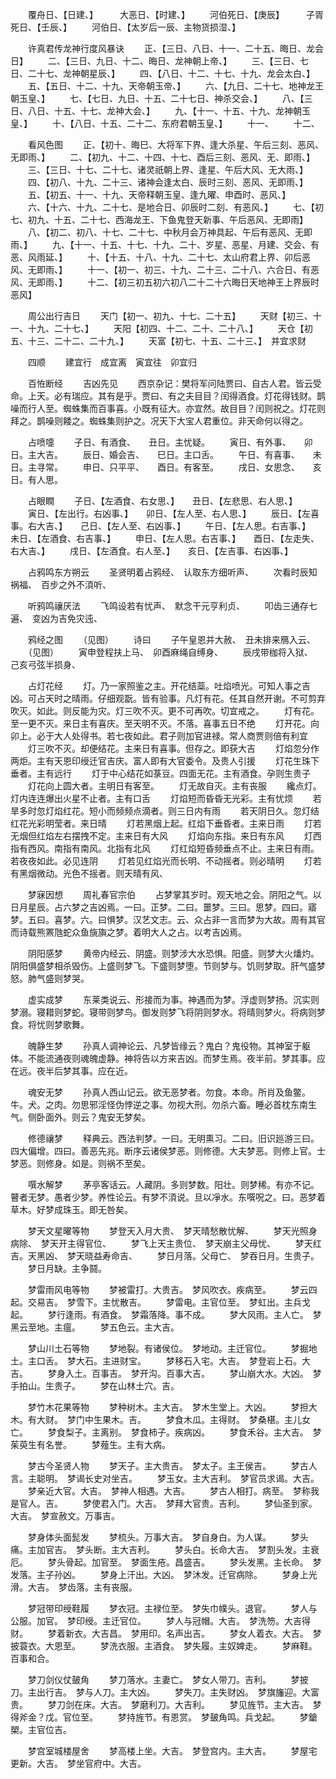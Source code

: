 <!-- { "loadSidebar": true } -->
　　覆舟日、【日建、】　　　大恶日、【时建、】
　　河伯死日、【庚辰】　　　子胥死日、【壬辰、】
　　河伯日、【太岁后一辰、主物货损湿、】


　　许真君传龙神行度风暴诀
　　正、【三日、八日、十一、二十五、晦日、龙会日】
　　二、【三日、九日、十二、晦日、龙神朝上帝、】
　　三、【三日、七日、二十七、龙神朝星辰、】
　　四、【八日、十二、十七、十九、龙会太白、】
　　五、【五日、十二、十九、天帝朝玉帝、】
　　六、【九日、二十七、地神龙王朝玉皇、】
　　七、【七日、九日、十五、二十七日、神杀交会、】
　　八、【三日、八日、十五、十七、龙神大会、】
　　九、【十一、十五、十九、龙神朝玉皇、】
　　十、【八日、十五、二十二、东府君朝玉皇、】
　　十一、
　　十二、

　　看风色图
　　正、【初十、晦巳、大将军下界、逢大杀星、午后三刻、恶风、无即雨、】
　　二、【初九、十二、十四、十七、酉后三刻、恶风、无、即雨、】
　　三、【三日、十七、二十七、诸灵祇朝上界、逢星、午后大风、无大雨、】
　　四、【初八、十九、二十三、诸神会逢太白、辰时三刻、恶风、无即雨、】
　　五、【初五、十一、十九、天帝释朝玉皇、逢九曜、申酉时、恶风、】
　　六、【十六、十九、二十七、是地合日、卯辰时二刻、有恶风、】
　　七、【初七、初九、十五、二十七、西海龙王、下鱼鬼登天新事、午后恶风、无即雨】
　　八、【初二、初八、十七、二十七、中秋月会万神具起、午后有恶风、无即雨、】
　　九、【十一、十五、十七、十九、二十、岁星、恶星、月建、交会、有恶、风雨延、】
　　十、【十五、十八、十九、二十七、太山府君上界、卯后恶风、无即雨、】
　　十一、【初一、初三、十九、二十三、二十八、六合日、有恶风、无即雨、】
　　十二、【初三初五初六初八二十二十六晦日天地神王上界辰时恶风】

　　周公出行吉日
　　天门【初一、初九、十七、二十五】
　　天财【初三、十一、十九、二十七、】
　　天阳【初四、十二、二十、二十八、】
　　天仓【初五、十三、二十二、二十九、】
　　天富【初七、十五、二十三、】　并宜求财

　　四顺
　　建宜行　成宜离　寅宜往　卯宜归

　　百恠断经
　　吉凶先见
　　西京杂记：樊将军问陆贾曰、自古人君。皆云受命。上天。必有瑞应。其有是乎。贾曰、有之夫目目？闰得酒食。灯花得钱财。鹊噪而行人至。蜘蛛集而百事喜。小既有征大。亦宜然。故目目？闰则祝之。灯花则拜之。鹊噪则餧之。蜘蛛集则护之。况天下大宝人君重位。非天命何以得之。

　　占喷嚏
　　子日、有酒食、　　丑日。主忧疑。
　　寅日、有外事、　　卯日。主大吉。
　　辰日、婚会吉、　　巳日。主口舌。
　　午日、有喜事、　　未日。主寻常。
　　申日、只平平、　　酉日。有客至。
　　戌日、女思念、　　亥日。有人思。

　　占眼瞤
　　子日、【左酒食、右女思、】　　丑日、【左悲思、右人思、】
　　寅日、【左出行。右凶事、】　　卯日、【左人至、右人思、】
　　辰日、【左喜事。右大吉、】　　己日、【左人至、右凶事、】
　　午日、【左人思。右吉事、】　　未日、【左酒食、右吉事、】
　　申日、【左人思。右吉事、】　　酉日、【左走失、右大吉、】
　　戌日、【左酒食。右人至、】　　亥日、【左吉事、右凶事、】

　　占鸦鸣东方朔云
　　圣贤明着占鸦经、　认取东方细听声、
　　次看时辰知祸福、　百步之外不湏听、

　　听鸦鸣禳厌法
　　飞鸣设若有忧声、　默念干元亨利贞、
　　叩齿三通存七遍、　变凶为吉免灾迍、

　　鸦经之图
　　（见图）
　　诗曰
　　子午皇恩并大赦、　丑未排来鴈入云、
　　（见图）
　　寅申登程扶上马、　卯酉麻绳自缚身、
　　辰戌带枷将入狱、　己亥弓弦半损身、

　　占灯花经
　　灯。乃一家照鉴之主。开花结蘂。吐焰喷光。可知人事之吉凶。可占天时之晴雨。仔细观翫。皆有验事。凡灯有花。任其自然开谢。不可剪弃吹灭。如此。则反能为灾。灯三吹不灭。更不可再吹。切宜戒之。
　　灯有花。至一更不灭。来日主有喜庆。至天明不灭。不落。喜事五日不绝
　　灯开花。向卯上。必于大人处得书。若七夜如此。君子则加官进禄。常人商贾则倍有利宜
　　灯三吹不灭。却便结花。主来日有喜事。但存之。即获大吉
　　灯焰忽分作两炬。主有天恩印绶迁官吉庆。富人即有大官委令。及贵人引援
　　灯花生珠下垂者。主有远行
　　灯于中心结花如菉豆。四面无花。主有酒食。孕则生贵子
　　灯花向上圆大者。主明日有客至。
　　灯无故自灭。主有丧服
　　纔点灯。灯内连连爆出火星不止者。主有口舌
　　灯焰短而昏昏无光彩。主有忧烦
　　若旱多时忽灯焰红花。短小而频频点滴者。则三日内有雨
　　若天阴日久。忽灯结红花光彩明莹者。来日晴
　　灯若黑烟上起。红焰下垂昏者。主来日雨
　　灯若无烟但红焰左右摆拽不定。主来日有大风
　　灯焰向东指。来日有东风
　　灯西指有西风。南指有南风。北指有北风
　　灯红焰短昏频垂点不止。主来日有雨。若夜夜如此。必见连阴
　　灯若见红焰光而长明、不动摇者。则必晴明
　　灯若有黑烟微动。光色不摇者。则天晴有风、

　　梦寐因想
　　周礼春官宗伯
　　占梦掌其岁时。观天地之会。阴阳之气。以日月星辰。占六梦之吉凶焉。一曰。正梦。二曰。噩梦。三曰。思梦。四曰。寤梦。五曰。喜梦。六。曰惧梦。汉艺文志。云、众占非一言而梦为大故。周有其官而诗载熊罴虺蛇众鱼旐旟之梦。着明大人之占。以考吉凶焉。

　　阴阳感梦
　　黄帝内经云、阴盛。则梦涉大水恐惧。阳盛。则梦大火燔灼。阴阳俱盛梦相杀毁伤。上盛则梦飞。下盛则梦堕。节则梦与。饥则梦取。肝气盛梦怒。肺气盛则梦哭。

　　虚实成梦
　　东莱类说云、形接而为事。神遇而为梦。浮虚则梦扬。沉实则梦溺。寝耤则梦蛇。寝带则梦鸟。御发则梦飞将阴则梦水。将晴则梦火。将病则梦食。将忧则梦歌舞。

　　魄静生梦
　　孙真人调神论云、凡梦皆缘云？鬼白？鬼役物。其神室于躯体。不能流通夜则魂魄虚静。神将告以方来吉凶。而梦生焉。夜半前。梦其事。应在远。夜半后梦其事。应在近。

　　魂安无梦
　　孙真人西山记云。欲无恶梦者。勿食。本命。所肖及鱼鳖。牛。犬。之肉。勿思邪淫怪伪悖逆之事。勿视大刑。勿杀六畜。睡必首枕东南生气。侧卧面外。则云？鬼安无梦矣。

　　修德禳梦
　　释典云。西法判梦。一曰。无明熏习。二曰。旧识廵游三曰。四大偏增。四曰。善恶先兆。断序云诸侯梦恶。则修德。大夫梦恶。则修上官。士梦恶。则修身。如是。则祸不至矣。

　　噀水解梦
　　茅亭客话云。人藏阴。多则梦数。阳壮。则梦稀。有亦不记。瞽者无梦。愚者少梦。养性论云。有梦不湏说。旦以凈水。东噀呪之。曰。恶梦着草木。好梦成珠玉。即无咎矣。

　　梦天文星曜等物
　　梦登天入月大贵、　梦天晴愁散忧解、
　　梦天光照身病除、　梦天开主得官位、
　　梦飞上天主贵位、　梦天崩主父母忧、
　　梦天红吉。天黑凶、　梦天晓益寿命吉、
　　梦日月落。父母亡、　梦吞日月。生贵子。
　　梦日月缺。主争鬪。

　　梦雷雨风电等物
　　梦被雷打。大贵吉。　梦风吹衣。疾病至。
　　梦云四起。交易吉。　梦雪下。主忧散吉。
　　梦雷电。主官位至。　梦虹出。主兵戈起。
　　梦行逢雨。有酒食。　梦霜落降。事不成。
　　梦大风雨。主人亡。　梦黑云至地。主瘟。
　　梦五色云。主大吉。

　　梦山川土石等物
　　梦地裂。有诸侯位。　梦地动。主迁官位。
　　梦掘地土。主口舌。　梦大石。主进财宝。
　　梦移石入宅。大吉。　梦登岩上石。大吉。
　　梦身入土。百事吉。　梦开沟。百事大吉。
　　梦山崩大水。大凶。　梦手拍山。生贵子。
　　梦在山林土穴。吉。

　　梦竹木花果等物
　　梦种树木。主大吉。　梦木生堂上。大凶。
　　梦担大木。有大财。　梦门中生果木。吉。
　　梦食木瓜。主得财。　梦桑椹。主儿女亡。
　　梦食梨子。主离别。　梦食柿子。疾病凶。
　　梦食禾谷。主大吉。　梦茱萸生有名誉。
　　梦薤生。主有大病。

　　梦古今圣贤人物
　　梦天子。主大贵吉。　梦太子。主王侯吉。
　　梦古人言。主聪明。　梦谒长史对坐吉。
　　梦玉女。主大吉利。　梦官员求谒。大吉。
　　梦亲近大官。大吉。　梦神人相遇。大吉。
　　梦古人相打。病至。　梦称我是官人。吉。
　　梦使君入门。大吉。　梦拜大官贵。吉利。
　　梦仙圣到家。大吉。　梦宣赦文。万事吉。

　　梦身体头面髭发
　　梦梳头。万事大吉。　梦自身白。为人谋。
　　梦头痛。主加官吉。　梦头断。主大吉利。
　　梦头白。长命大吉。　梦割头发。主衰厄。
　　梦头骨起。加官至。　梦面生疮。昌盛吉。
　　梦头发黑。主长命。　梦发落。主子孙凶。
　　梦身上汗出。大凶。　梦沐发。迁官病除。
　　梦身上光滑。大吉。　梦齿落。主有丧服。

　　梦冠带印绶鞋履
　　梦衣冠。主禄位至。　梦失巾幞头。退官。
　　梦人与公服。加官。　梦印绶。主迁官位。
　　梦人与冠帽。大吉。　梦洗笏。大吉得财。
　　梦着新衣。大吉昌。　梦用印。名声出吉。
　　梦女人着衣。大吉。　梦披蓑衣。大恩至。
　　梦洗衣服。主酒食。　梦失履。主奴婢走。
　　梦麻鞋。百事和合。

　　梦刀剑仪仗皷角
　　梦刀落水。主妻亡。　梦女人带刀。吉利。
　　梦披刀。主出行吉。　梦与人刀。主大凶。
　　梦失刀。主失财凶。　梦旗旛迎。大富贵。
　　梦刀剑在床。大吉。　梦磨利刀。大吉利。
　　梦见旌节。主大吉。　梦得斧金？戊。官位至。
　　梦持旌节。有恩赏。　梦皷角鸣。兵戈起。
　　梦鎗槊。主官位吉。

　　梦宫室城楼屋舍
　　梦高楼上坐。大吉。　梦登宫内。主大吉。
　　梦屋宅更新。大吉。　梦坐官府中。大吉。
